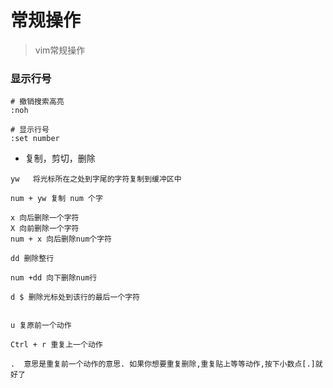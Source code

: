 # 常规操作
> vim常规操作
### 显示行号
```shell script
# 撤销搜索高亮
:noh

# 显示行号
:set number 
```
- 复制，剪切，删除
```shell script
yw   将光标所在之处到字尾的字符复制到缓冲区中

num + yw 复制 num 个字

x 向后删除一个字符
X 向前删除一个字符
num + x 向后删除num个字符

dd 删除整行

num +dd 向下删除num行

d $ 删除光标处到该行的最后一个字符


u 复原前一个动作

Ctrl + r 重复上一个动作

.  意思是重复前一个动作的意思. 如果你想要重复删除,重复贴上等等动作,按下小数点[.]就好了
```
